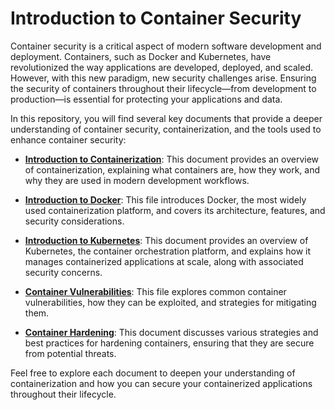 # Introduction to Container Security

Container security is a critical aspect of modern software development and deployment. Containers, such as Docker and Kubernetes, have revolutionized the way applications are developed, deployed, and scaled. However, with this new paradigm, new security challenges arise. Ensuring the security of containers throughout their lifecycle—from development to production—is essential for protecting your applications and data.

In this repository, you will find several key documents that provide a deeper understanding of container security, containerization, and the tools used to enhance container security:

- **[Introduction to Containerization](IntroToContainerisation.md)**: This document provides an overview of containerization, explaining what containers are, how they work, and why they are used in modern development workflows.
  
- **[Introduction to Docker](IntroToDocker.md)**: This file introduces Docker, the most widely used containerization platform, and covers its architecture, features, and security considerations.

- **[Introduction to Kubernetes](IntroToKubernetes.md)**: This document provides an overview of Kubernetes, the container orchestration platform, and explains how it manages containerized applications at scale, along with associated security concerns.

- **[Container Vulnerabilities](ContainerVulnerabilities.md)**: This file explores common container vulnerabilities, how they can be exploited, and strategies for mitigating them.

- **[Container Hardening](ContainerHardening.md)**: This document discusses various strategies and best practices for hardening containers, ensuring that they are secure from potential threats.

Feel free to explore each document to deepen your understanding of containerization and how you can secure your containerized applications throughout their lifecycle.
